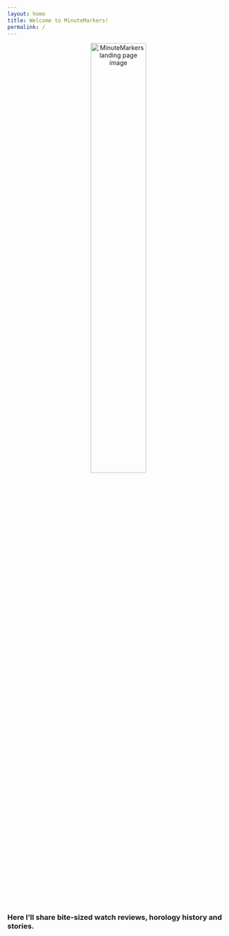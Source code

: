 ```yaml
---
layout: home
title: Welcome to MinuteMarkers!
permalink: /
---
```


<p align="center">
  <img src="{{ '/assets/images/landingpage.jpeg' | relative_url }}"
       alt="MinuteMarkers landing page image"
       width="50%" />
</p>

### Here I’ll share bite-sized watch reviews, horology history and stories. 